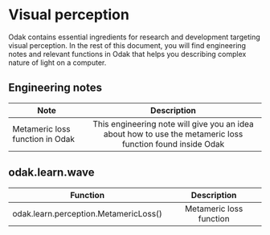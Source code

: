 # Visual perception
Odak contains essential ingredients for research and development targeting visual perception.
In the rest of this document, you will find engineering notes and relevant functions in Odak that helps you describing complex nature of light on a computer.

## Engineering notes

| Note          | Description   |
| ------------- |:-------------:|
| Metameric loss function in Odak | This engineering note will give you an idea about how to use the metameric loss function found inside Odak |

## odak.learn.wave

| Function      | Description   |
| ------------- |:-------------:|
| odak.learn.perception.MetamericLoss() | Metameric loss function |


